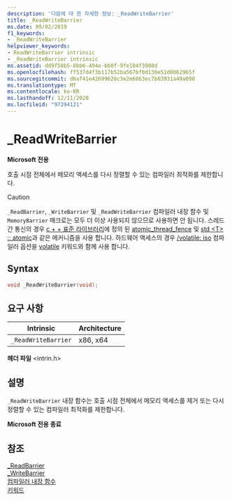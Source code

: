 ```yaml
---
description: '다음에 대 한 자세한 정보: _ReadWriteBarrier'
title: _ReadWriteBarrier
ms.date: 09/02/2019
f1_keywords:
- _ReadWriteBarrier
helpviewer_keywords:
- ReadWriteBarrier intrinsic
- _ReadWriteBarrier intrinsic
ms.assetid: dd9f58b5-8bb6-494e-bb0f-9fe184f3908d
ms.openlocfilehash: ff537d4f3b117b52ba567bf0d130e51d0062965f
ms.sourcegitcommit: d6af41e42699628c3e2e6063ec7b03931a49a098
ms.translationtype: MT
ms.contentlocale: ko-KR
ms.lasthandoff: 12/11/2020
ms.locfileid: "97294121"
---
```

# <a name="_readwritebarrier"></a>_ReadWriteBarrier

**Microsoft 전용**

호출 시점 전체에서 메모리 액세스를 다시 정렬할 수 있는 컴파일러 최적화를 제한합니다.

> [!CAUTION]
> `_ReadBarrier`, `_WriteBarrier` 및 `_ReadWriteBarrier` 컴파일러 내장 함수 및 `MemoryBarrier` 매크로는 모두 더 이상 사용되지 않으므로 사용하면 안 됩니다. 스레드 간 통신의 경우 [c + + 표준 라이브러리](../standard-library/cpp-standard-library-reference.md)에 정의 된 [atomic_thread_fence](../standard-library/atomic-functions.md#atomic_thread_fence) 및 [std \<T> :: atomic](../standard-library/atomic.md)과 같은 메커니즘을 사용 합니다. 하드웨어 액세스의 경우 [/volatile: iso](../build/reference/volatile-volatile-keyword-interpretation.md) 컴파일러 옵션을 [volatile](../cpp/volatile-cpp.md) 키워드와 함께 사용 합니다.

## <a name="syntax"></a>Syntax

```C
void _ReadWriteBarrier(void);
```

## <a name="requirements"></a>요구 사항

|Intrinsic|Architecture|
|---------------|------------------|
|`_ReadWriteBarrier`|x86, x64|

**헤더 파일** \<intrin.h>

## <a name="remarks"></a>설명

`_ReadWriteBarrier` 내장 함수는 호출 시점 전체에서 메모리 액세스를 제거 또는 다시 정렬할 수 있는 컴파일러 최적화를 제한합니다.

**Microsoft 전용 종료**

## <a name="see-also"></a>참조

[_ReadBarrier](../intrinsics/readbarrier.md)\
[_WriteBarrier](../intrinsics/writebarrier.md)\
[컴파일러 내장 함수](../intrinsics/compiler-intrinsics.md)\
[키워드](../cpp/keywords-cpp.md)
